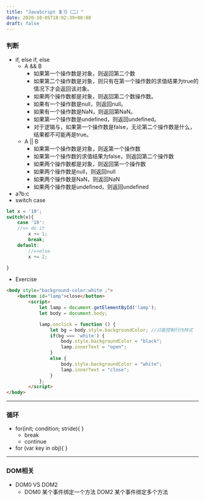 ```yaml
---
title: "JavaScript 复习（二）"
date: 2020-10-05T18:02:39+08:00
draft: false
---
```

### 判断
- if, else if, else
    - A && B
        * 如果第一个操作数是对象，则返回第二个数
        * 如果第二个操作数是对象，则只有在第一个操作数的求值结果为true的情况下才会返回该对象。
        * 如果两个操作数都是对象，则返回第二个数操作数。 
        * 如果有一个操作数是null，则返回null。 
        * 如果有一个操作数是NaN，则返回第NaN。
        * 如果第一个操作数是undefined，则返回undefined。 
        * 对于逻辑与，如果第一个操作数是false，无论第二个操作数是什么，结果都不可能再是true。
    - A || B
        * 如果第一个操作数是对象，则返第一个操作数
        * 如果第一个操作数的求值结果为false，则返回第二个操作数
        * 如果两个操作数都是对象，则返回第一个操作数
        * 如果两个操作数是null，则返回null
        * 如果两个操作数是NaN，则返回NaN
        * 如果两个操作数是undefined，则返回undefined 
- a?b:c
- switch case
```js
let x = '10';
switch(x){
    case '10': 
    //=> do it
        x += 1;
        break;
    default:
        //=>else
        x += 2;

}
```
- Exercise
```html
<body style="background-color:white ;">
    <button id="lamp">close</button>
        <script>
            let lamp = document.getElementById('lamp');
            let body = document.body;

            lamp.onclick = function () {
                let bg = body.style.backgroundColor; //只能控制行内样式
                if(bg === 'white') {
                    body.style.backgroundColor = "black";
                    lamp.innerText = "open";
                }
                else {
                    body.style.backgroundColor = "white";
                    lamp.innerText = "close";
                }
            };
        </script>
</body>
```
---
### 循环
- for(init; condition; stride){ }
    - break
    - continue
- for (var key in obj){ }  
--- 
### DOM相关
- DOM0 VS DOM2
    - DOM0 某个事件绑定一个方法 DOM2 某个事件绑定多个方法
```js

```
